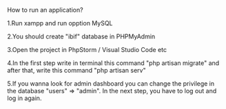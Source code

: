 How to run an application? 

1.Run xampp and run opption MySQL

2.You should create "ibif" database in PHPMyAdmin

3.Open the project in PhpStorm / Visual Studio Code etc

4.In the first step write in terminal this command "php artisan migrate" and after that, write this command "php artisan serv"

5.If you wanna look for admin dashboard you can change the privilege in the database "users" => "admin". In the next step, you have to log out and log in again.
